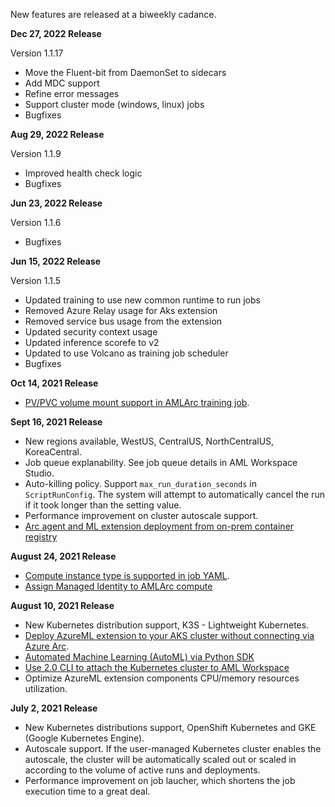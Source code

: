 New features are released at a biweekly cadance.

**Dec 27, 2022 Release**

Version 1.1.17
* Move the Fluent-bit from DaemonSet to sidecars 
* Add MDC support
* Refine error messages
* Support cluster mode (windows, linux) jobs
* Bugfixes

**Aug 29, 2022 Release**

Version 1.1.9
* Improved health check logic
* Bugfixes

**Jun 23, 2022 Release**

Version 1.1.6
* Bugfixes

**Jun 15, 2022 Release**

Version 1.1.5
* Updated training to use new common runtime to run jobs
* Removed Azure Relay usage for Aks extension
* Removed service bus usage from the extension
* Updated security context usage
* Updated inference scorefe to v2
* Updated to use Volcano as training job scheduler
* Bugfixes

**Oct 14, 2021 Release**

* [PV/PVC volume mount support in AMLArc training job](./pvc.md).

**Sept 16, 2021 Release**

* New regions available, WestUS, CentralUS, NorthCentralUS, KoreaCentral.
* Job queue explanability. See job queue details in AML Workspace Studio.
* Auto-killing policy. Support `max_run_duration_seconds` in ``ScriptRunConfig``. The system will attempt to automatically cancel the run if it took longer than the setting value.
* Performance improvement on cluster autoscale support.
* [Arc agent and ML extension deployment from on-prem container registry](https://github.com/Azure/azure-arc-kubernetes-preview/blob/master/docs/custom-registry/connect-cluster.md) 

**August 24, 2021 Release**

* [Compute instance type is supported in job YAML](./docs/simple-train-cli.md).  
* [Assign Managed Identity to AMLArc compute](./docs/managed-identity.md)

**August 10, 2021 Release**

* New Kubernetes distribution support, K3S - Lightweight Kubernetes. 
* [Deploy AzureML extension to your AKS cluster without connecting via Azure Arc](./docs/deploy-ml-extension-on-AKS-without-arc.md).
* [Automated Machine Learning (AutoML) via Python SDK](https://docs.microsoft.com/en-us/azure/machine-learning/concept-automated-ml) 
* [Use 2.0 CLI to attach the Kubernetes cluster to AML Workspace](./docs/attach-compute.md#Create-compute-target-via-Azure-ML-2.0-CLI)
* Optimize AzureML extension components CPU/memory resources utilization. 

**July 2, 2021 Release**

* New Kubernetes distributions support, OpenShift Kubernetes and GKE (Google Kubernetes Engine). 
* Autoscale support. If the user-managed Kubernetes cluster enables the autoscale, the cluster will be automatically scaled out or scaled in according to the volume of active runs and deployments.  
* Performance improvement on job laucher, which shortens the job execution time to a great deal.
